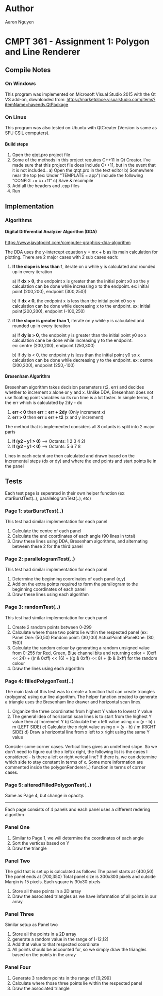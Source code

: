 # Author
Aaron Nguyen 

# CMPT 361 - Assignment 1: Polygon and Line Renderer

## Compile Notes
### On Windows
This program was implemented on Microsoft Visual Studio 2015 with the Qt VS add-on, downloaded from: https://marketplace.visualstudio.com/items?itemName=havendv.QtPackage

### On Linux
This program was also tested on Ubuntu with QtCreater (Version is same as SFU CSIL computers).

#### Build steps
1) Open the qtqt.pro project file 
2) Some of the methods in this project requires C++11 in Qt Creator. I've made sure that this project file does include C++11, but in the event that it is not included.. 
a) Open the qtqt.pro in the text editor 
b) Somewhere near the top (ex: Under "TEMPLATE = app") include the following "CONFIG += c++11" 
c) Save & recompile 
3) Add all the headers and .cpp files 
4) Run 


## Implementation

### Algorithms

#### Digital Differential Analyzer Algorithm (DDA)
https://www.javatpoint.com/computer-graphics-dda-algorithm

The DDA uses the y-intercept equation y = mx + b as its main calculation for plotting. There are 2 major cases with 2 sub cases each:

1) __If the slope is less than 1__, iterate on x while y is calculated and rounded up in every iteration

    a) If __dx > 0__, the endpoint x is greater than the initial point x0 so the y calculation can be done        while increasing x to the endpoint. 
    ex: initial point (200,200), endpoint (300,250))

    b) If __dx < 0__, the endpoint x is less than the initial point x0 so y calculation can be done while     decreasing x to the endpoint.
    ex: initial point(200,200), endpoint (-100,250)
    
2) __if the slope is greater than 1__, iterate on y while y is calculated and rounded up in every iteration

    a) If __dy is > 0__, the endpoint y is greater than the initial point y0 so x calculation cane be done        while increasing y to the endpoint.  
    ex: centre (200,200), endpoint (250,300)
    
    b) If dy is < 0, the endpoint y is less than the initial point y0 so x calculation can be done while     decreasing y to the endpoint. 
    ex: centre (200,200), endpoint (250,-100)

####  Bresenham Algorithm
Bresenham algorithm takes decision parameters (t2, err) and decides whether to increment x alone or y and x. Unlike DDA, Bresenham does not use floating point variables so its run time is a lot faster. In simple terms, if the err which is calculated by 2dy - dx 
1) __err < 0__ then __err = err + 2dy__ (Only increment x) 
2) __err > 0__ then __err = err + t2__ (x and y increment)

The method that is implemented considers all 8 octants is split into 2 major parts 
1) __If (y2 - y1 > 0)__ --> Octants: 1 2 3 4 2)
2) __If (y2 - y1 < 0)__ --> Octants: 5 6 7 8 

Lines in each octant are then calculated and drawn based on the incremental steps (dx or dy) and where the end points and start points lie in the panel

## Tests

Each test page is seperated in their own helper function (ex: starBurstTest(..), parallelogramTest(..), etc)

### Page 1: starBurstTest(..) 
This test had similar implementation for each panel 
1) Calculate the centre of each panel
2) Calculate the end coordinates of each angle (90 lines in total) 
3) Draw these lines using DDA, Bresenham algorithms, and alternating between these 2 for the third panel

### Page 2: parallelogramTest(..) 
This test had similar implementation for each panel 
1) Determine the beginning coordinates of each panel (x,y) 
2) Add on the extra points required to form the parallogram to the beginning coordinates of each panel 
3) Draw these lines using each algorithm

### Page 3: randomTest(..) 
This test had similar implementation for each panel 
1) Create 2 random points between 0-299 
2) Calculate where those two points lie within the respected panel (ex: Panel One: (50,50) Random point: (30,100) ActualPointInPanelOne: (80, 150)) 
3) Calculate the random colour by generating a random unsigned value from 0-255 for Red, Green, Blue channel bits and returning color = (0xff << 24) + ((r & 0xff) << 16) + ((g & 0xff) << 8) + (b & 0xff) for the random colour 
4) Draw the lines using each algorithm

### Page 4: filledPolygonTest(..) 
The main task of this test was to create a function that can create triangles (polygons) using our line algorithm. The helper function created to generate a triangle uses the Bresenham line drawer and horizontal scan lines. 
1) Organize the three coordinates from highest Y value to lowest Y value 
2) The general idea of horizontal scan lines is to start from the highest Y value then
a) Increment Y 
b) Calculate the x left value using x = (y - b) / m (LEFT SIDE) 
c) Calculate the x right value using x = (y - b) / m (RIGHT SIDE) 
d) Draw a horizontal line from x left to x right using the same Y value 

Consider some corner cases. Vertical lines gives an undefined slope. So we don't need to figure out the x left/x right, the following list is the cases I considered - Is there a left or right verical line? If there is, we can determine which side to stay constant in terms of x.
Some more information are commented inside the polygonRenderer(..) function in terms of corner cases.

### Page 5: alteredFilledPolygonTest(..) 
Same as Page 4, but change in opacity.


-------------------------

Each page consists of 4 panels and each panel uses a different redering algorithm
### Panel One 
1) Similar to Page 1, we will determine the coordinates of each angle 
2) Sort the vertices based on Y 
3) Draw the triangle

### Panel Two 
The grid that is set up is calculated as follows The panel starts at (400,50) The panel ends at (700,350) Total panel size is 300x300 pixels and outside Margin is 15 pixels. Each square is 30x30 pixels 
1) Store all these points in a 2D array 
2) Draw the associated triangles as we have information of all points in our array

### Panel Three
Similar setup as Panel two 
1) Store all the points in a 2D array 
2) generate a random value in the range of [-12,12] 
3) Add that value to that respected coordinate 
4) All points should be accounted for, so we simply draw the triangles based on the points in the array

### Panel Four
1) Generate 3 random points in the range of [0,299]
2) Calculate where those three points lie within the respected panel
3) Draw the associated triangle
